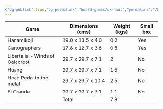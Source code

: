 ```yaml
---
{"dg-publish":true,"dg-permalink":"board-games/uk-haul","permalink":"/board-games/uk-haul/"}
---
```


| Game                            | Dimensions (cms)   | Weight (kgs) | Small box |
| ------------------------------- | ------------------ | ------------ | --------- |
| Hanamikoji                      | 19.0 x 13.5 x 4.0  | 0.2          | Yes       |
| Cartographers                   | 17.8 x 12.7 x 3.8  | 0.5          | Yes       |
| Libertalia - Winds of Galecrest | 29.7 x 29.7 x 7.1  | 2            | No        |
| Huang                           | 29.7 x 29.7 x 7.1  | 1.5          | No        |
| Heat: Pedal to the metal        | 29.7 x 29.7 x 10.4 | 2.5          | No        |
| El Grande                       | 29.7 x 29.7 x 7.1  | 1.1          | No        |
|                                 | Total              | 7.8          |           |
<!-- TBLFM: @>$3=sum(@I..@-1) -->